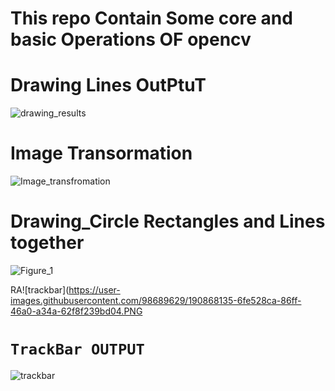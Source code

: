 # This repo Contain Some core and basic Operations OF opencv



# Drawing Lines OutPtuT

![drawing_results](https://user-images.githubusercontent.com/98689629/190866255-b7a5efc8-8a88-4655-ac00-086cf9492be6.PNG)

# Image Transormation

![Image_transfromation](https://user-images.githubusercontent.com/98689629/190866259-f714cf77-a4af-4dde-a1ac-ea920640cd86.PNG)


# Drawing_Circle Rectangles and Lines together

![Figure_1](https://user-images.githubusercontent.com/98689629/190866262-16a9c623-1aa0-4b18-9193-776c9122e198.png)


RA![trackbar](https://user-images.githubusercontent.com/98689629/190868135-6fe528ca-86ff-46a0-a34a-62f8f239bd04.PNG

# `TrackBar OUTPUT `
![trackbar](https://user-images.githubusercontent.com/98689629/190868135-6fe528ca-86ff-46a0-a34a-62f8f239bd04.PNG)



